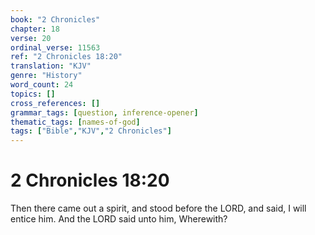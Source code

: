 ```yaml
---
book: "2 Chronicles"
chapter: 18
verse: 20
ordinal_verse: 11563
ref: "2 Chronicles 18:20"
translation: "KJV"
genre: "History"
word_count: 24
topics: []
cross_references: []
grammar_tags: [question, inference-opener]
thematic_tags: [names-of-god]
tags: ["Bible","KJV","2 Chronicles"]
---
```


# 2 Chronicles 18:20

Then there came out a spirit, and stood before the LORD, and said, I will entice him. And the LORD said unto him, Wherewith?
